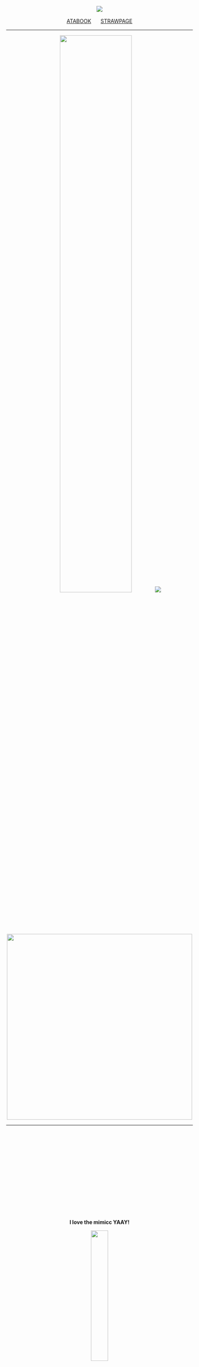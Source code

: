 <div align="center">

![](https://komarev.com/ghpvc/?username=w2e&color=000000&style=plastic&label=Divine+Visionaries.)

<a href="https://divisions.atabook.org/">ATABOOK</a>ㅤㅤ<a href="https://divinevisions.straw.page">STRAWPAGE</a>

---

<img src="https://github.com/user-attachments/assets/b6645e79-012a-45ed-8538-180a70622e0b" width="62%"/>
<img src="https://github.com/user-attachments/assets/cc097eb1-1bf1-45f7-b239-aa8b942976aa"/>
<img src="https://github.com/user-attachments/assets/c081c692-b7fd-4be9-89b3-5af9fd2e5199" width="500"/>

---
 </p>ㅤ
  </p>ㅤ
   </p>ㅤ
    </p>ㅤ
     </p>ㅤ
      </p>ㅤ
       </p>ㅤ
       
**I love the mimicc YAAY!**

<img src="https://github.com/user-attachments/assets/85613f4e-d4ea-4ef7-8b72-b958f524408d" width="30%"/></p>
<img src="https://github.com/user-attachments/assets/fda02b21-386d-4bc4-80ee-bfdd0d1e352f"/> <img src="https://github.com/user-attachments/assets/d6c6b83a-f7e0-4806-8686-ef7af7c81df8"/>

by <a href="https://github.com/jeIlyous">@jeIlyous</a> YAY!!! MY GOATTT SHINIGAMI
